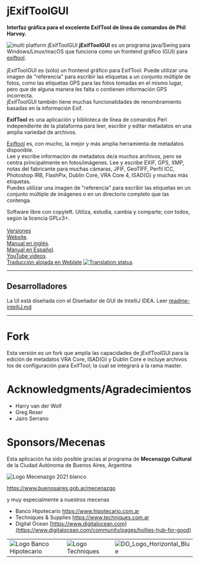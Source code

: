 # jExifToolGUI
**Interfaz gráfica para el excelente ExifTool de línea de comandos de Phil Harvey.**

![multi platform jExifToolGUI](https://github.com/hvdwolf/jExifToolGUI/blob/master/images/multi-platform-1280.jpg)
**jExifToolGUI** es un programa java/Swing para Windows/Linux/macOS que funciona como un frontend gráfico (GUI) para [exiftool](https://exiftool.org/).<br><br>
jExifToolGUI es (sólo) un frontend gráfico para ExifTool. Puede utilizar una imagen de "referencia" para escribir las etiquetas a un conjunto múltiple de fotos, como las etiquetas GPS para las fotos tomadas en el mismo lugar, pero que de alguna manera les falta o contienen información GPS incorrecta.<br>
jExifToolGUI también tiene muchas funcionalidades de renombramiento basadas en la información Exif.<br>

**ExifTool** es una aplicación y biblioteca de línea de comandos Perl independiente de la plataforma para leer, escribir y editar metadatos en una amplia variedad de archivos.<br>

[Exiftool](https://exiftool.org/) es, con mucho, la mejor y más amplia herramienta de metadatos disponible.<br>
Lee y escribe información de metadatos de/a muchos archivos, pero se centra principalmente en fotos/imágenes. Lee y escribe EXIF, GPS, XMP, notas del fabricante para muchas cámaras, JFIF, GeoTIFF, Perfil ICC, Photoshop IRB, FlashPix, Dublin Core, VRA Core 4, ISAD(G) y muchas más etiquetas.<br>
Puedes utilizar una imagen de "referencia" para escribir las etiquetas en un conjunto múltiple de imágenes o en un directorio completo que las contenga.<br>

Software libre con copyleft. Utiliza, estudia, cambia y comparte; con todos, según la licencia GPLv3+.
<br><br>
[Versiones](https://github.com/hvdwolf/jExifToolGUI/releases)<br> 
[Website](https://hvdwolf.github.io/jExifToolGUI/).<br>
[Manual en inglés](https://hvdwolf.github.io/jExifToolGUI/manual/index.html).<br>
[Manual en Español](https://docs.museosabiertos.org/jexiftoolgui).<br>
[YouTube videos](https://www.youtube.com/playlist?list=PLAHD8RNkeuGdyRH7BKFefc7p72Dp6jVjW).<br>
[Traducción alojada en Weblate](https://hosted.weblate.org/engage/jexiftoolgui/) <a href="https://hosted.weblate.org/engage/jexiftoolgui/">
<img src="https://hosted.weblate.org/widgets/jexiftoolgui/-/88x31-white.png" alt="Translation status" /></a><br>
<hr>

## Desarrolladores
La UI está diseñada con el Diseñador de GUI de IntelliJ IDEA. Leer [readme-intelliJ.md](readme-intellIJ.md)

---
# Fork
Esta versión es un fork que amplía las capacidades de jExifToolGUI para la edición de metadatos VRA Core, ISAD(G) y Dublin Core e incluye archivos los de configuración para ExifTool; la cual se integrará a la rama master.

# Acknowledgments/Agradecimientos
* Harry van der Wolf
* Greg Reser
* Jairo Serrano

# Sponsors/Mecenas
Esta aplicación ha sido posible gracias al programa de **Mecenazgo Cultural** de la Ciudad Autónoma de Buenos Aires, Argentina

![Logo Mecenazgo 2021 blanco](https://user-images.githubusercontent.com/693328/175651622-df6f7d4d-ba78-4862-88f1-3b161c48d428.png)

https://www.buenosaires.gob.ar/mecenazgo

y muy especialmente a nuestros mecenas

* Banco Hipotecario https://www.hipotecario.com.ar
* Techniques & Supplies https://www.techniques.com.ar
* Digital Ocean [https://www.digitalocean.com](https://www.digitalocean.com/community/pages/hollies-hub-for-good)

|                                                                                                                                |                                                                                                                         |                                                                                                                                 |
| ------------------------------------------------------------------------------------------------------------------------------ | ----------------------------------------------------------------------------------------------------------------------- | ------------------------------------------------------------------------------------------------------------------------------- |
| ![Logo Banco Hipotecario](https://user-images.githubusercontent.com/693328/175657136-2524d56b-a0a8-493d-b96c-d84c7c5ef468.jpg) | ![Logo Techniques](https://user-images.githubusercontent.com/693328/175666054-1ca8f020-2c31-448e-8e9d-b6f2e26811e6.jpg) | ![DO_Logo_Horizontal_Blue](https://user-images.githubusercontent.com/693328/176058383-2fa26c85-a67b-4065-8707-451a0e4daa45.png) |

